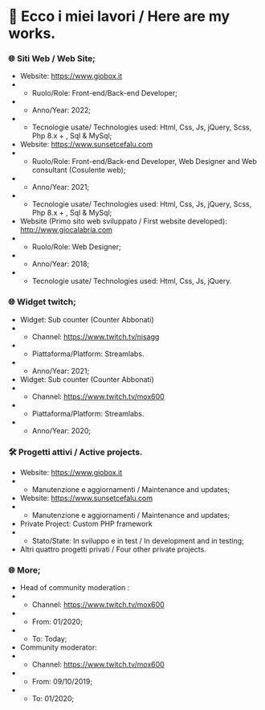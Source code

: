 # &#x1F44B; Ecco i miei lavori / Here are my works.

### :globe_with_meridians: Siti Web / Web Site;
- Website: https://www.giobox.it
- - Ruolo/Role: Front-end/Back-end Developer;
- - Anno/Year: 2022;
- - Tecnologie usate/ Technologies used: Html, Css, Js, jQuery, Scss, Php 8.x + , Sql & MySql;
- Website: https://www.sunsetcefalu.com
- - Ruolo/Role: Front-end/Back-end Developer, Web Designer and Web consultant (Cosulente web);
- - Anno/Year: 2021;
- - Tecnologie usate/ Technologies used: Html, Css, Js, jQuery, Scss, Php 8.x + , Sql & MySql;
- Website (Primo sito web sviluppato / First website developed): http://www.giocalabria.com
- - Ruolo/Role: Web Designer;
- - Anno/Year: 2018;
- - Tecnologie usate/ Technologies used: Html, Css, Js, jQuery.

### :globe_with_meridians: Widget twitch;
- Widget: Sub counter (Counter Abbonati)
- - Channel: https://www.twitch.tv/nisagg
- - Piattaforma/Platform: Streamlabs.
- - Anno/Year: 2021;
- Widget: Sub counter (Counter Abbonati)
- - Channel: https://www.twitch.tv/mox600
- - Piattaforma/Platform: Streamlabs.
- - Anno/Year: 2020;

### :hammer_and_wrench: Progetti attivi / Active projects.
- Website: https://www.giobox.it
- - Manutenzione e aggiornamenti / Maintenance and updates;
- Website: https://www.sunsetcefalu.com
- - Manutenzione e aggiornamenti / Maintenance and updates;
- Private Project: Custom PHP framework
- - Stato/State: In sviluppo e in test / In development and in testing;
- Altri quattro progetti privati / Four other private projects.

### :globe_with_meridians: More;
- Head of community moderation :
- - Channel: https://www.twitch.tv/mox600
- - From: 01/2020;
- - To: Today;
- Community moderator:
- - Channel: https://www.twitch.tv/mox600
- - From: 09/10/2019;
- - To: 01/2020;